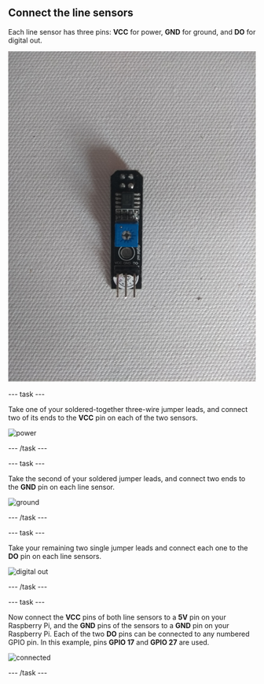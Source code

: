 ## Connect the line sensors

Each line sensor has three pins: **VCC** for power, **GND** for ground, and **DO** for digital out.

![line sensor](images/sensor.jpg)

\--- task \---

Take one of your soldered-together three-wire jumper leads, and connect two of its ends to the **VCC** pin on each of the two sensors.

![power](images/power.jpg)

\--- /task \---

\--- task \---

Take the second of your soldered jumper leads, and connect two ends to the **GND** pin on each line sensor.

![ground](images/ground.jpg)

\--- /task \---

\--- task \---

Take your remaining two single jumper leads and connect each one to the **DO** pin on each line sensors.

![digital out](images/digital_out.jpg)

\--- /task \---

\--- task \---

Now connect the **VCC** pins of both line sensors to a **5V** pin on your Raspberry Pi, and the **GND** pins of the sensors to a **GND** pin on your Raspberry Pi. Each of the two **DO** pins can be connected to any numbered GPIO pin. In this example, pins **GPIO 17** and **GPIO 27** are used.

![connected](images/connected.jpg)

\--- /task \---
